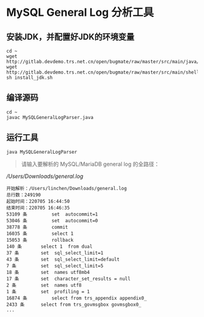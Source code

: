 # MySQL General Log 分析工具
## 安装JDK，并配置好JDK的环境变量  

```
cd ~
wget http://gitlab.devdemo.trs.net.cn/open/bugmate/raw/master/src/main/java/jdk1.8.311.tar.gz  
wget http://gitlab.devdemo.trs.net.cn/open/bugmate/raw/master/src/main/shell/install_jdk.sh  
sh install_jdk.sh  
```

## 编译源码  

```
cd ~
javac MySQLGeneralLogParser.java
```

## 运行工具  

```
java MySQLGeneralLogParser
```

>请输入要解析的 MySQL/MariaDB general log 的全路径：  

_/Users/Downloads/general.log_  

~~~~  
开始解析：/Users/linchen/Downloads/general.log  
总行数：249190  
起始时间：220705 16:44:50  
结束时间：220705 16:46:35  
53109 条 		set  autocommit=1  
53046 条 		set  autocommit=0  
38778 条 		commit  
16035 条 		select 1  
15053 条 		rollback  
140 条 		select 1  from dual  
37 条 		set  sql_select_limit=1  
43 条 		set  sql_select_limit=default  
7 条 		set  sql_select_limit=5  
18 条 		set  names utf8mb4  
17 条 		set  character_set_results = null  
2 条 		set  names utf8  
1 条 		set  profiling = 1  
16874 条 		select from trs_appendix appendix0_  
2433 条 		select from trs_govmsgbox govmsgbox0_  
... 
~~~~  